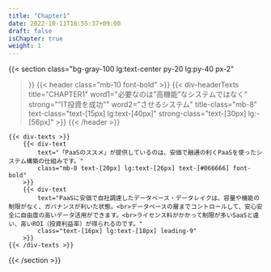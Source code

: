 ```yaml
---
title: "Chapter1"
date: 2022-10-11T16:55:37+09:00
draft: false
isChapter: true
weight: 1
---
```


{{< section
    class="bg-gray-100 lg:text-center py-20 lg:py-40 px-2"
>}}
    {{< header
        class="mb-10 font-bold"
    >}}
        {{< div-headerTexts
            title="CHAPTER1"
            word1="必要なのは”高機能”なシステムではなく"
            strong="”IT投資を成功”"
            word2="させるシステム"
            title-class="mb-8"
            text-class="text-[15px] lg:text-[40px]"
            strong-class="text-[30px] lg:-[56px]"
        >}}
    {{< /header >}}

    {{< div-texts >}}
        {{< div-text
            text="「PaaSのススメ」が提供しているのは、安価で融通の利くPaaSを使ったシステム構築の仕組みです。"
            class="mb-8 text-[20px] lg:text-[26px] text-[#066666] font-bold"
        >}} 
        {{< div-text
            text="PaaSに安価で自社調達したデータベース・データレイクは、容量や機能の制限がなく、ガバナンスが利いた状態。<br>データベースの層までコントロールして、安心安全に自由度の高いデータ活用ができます。<br>ライセンス料がかかって制限が多いSaaSと違い、高いROI（投資利益率）が得られるのです。"
            class="text-[16px] lg:text-[18px] leading-9"
        >}} 
    {{< /div-texts >}}
{{< /section >}}
